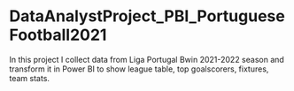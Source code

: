 # DataAnalystProject_PBI_PortugueseFootball2021
In this project I collect data from Liga Portugal Bwin 2021-2022 season and transform it in Power BI to show league table, top goalscorers, fixtures, team stats.
